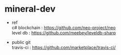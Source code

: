# mineral-dev


- ref  
c# blockchain : https://github.com/neo-project/neo  
level db : https://github.com/meebey/leveldb-sharp


- public git  
travis-ci : https://github.com/marketplace/travis-ci/
